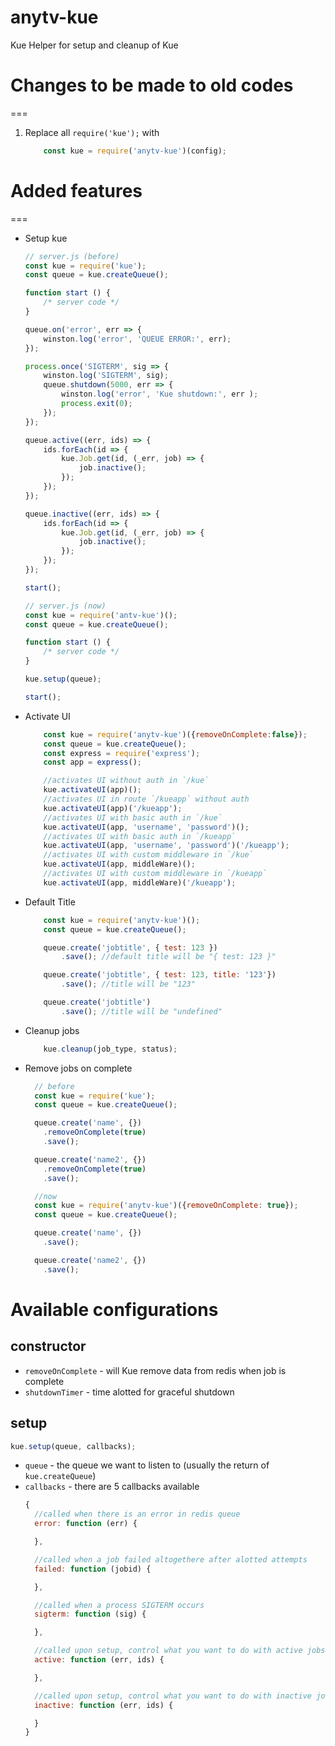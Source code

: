 # anytv-kue

Kue Helper for setup and cleanup of Kue

# Changes to be made to old codes
===

1. Replace all `require('kue');` with

    ```javascript
        const kue = require('anytv-kue')(config);
    ```

# Added features
===
- Setup kue

    ```javascript
    // server.js (before)
    const kue = require('kue');
    const queue = kue.createQueue();

    function start () {
        /* server code */
    }

    queue.on('error', err => {
        winston.log('error', 'QUEUE ERROR:', err);
    });

    process.once('SIGTERM', sig => {
        winston.log('SIGTERM', sig);
        queue.shutdown(5000, err => {
            winston.log('error', 'Kue shutdown:', err );
            process.exit(0);
        });
    });

    queue.active((err, ids) => {
        ids.forEach(id => {
            kue.Job.get(id, (_err, job) => {
                job.inactive();
            });
        });
    });

    queue.inactive((err, ids) => {
        ids.forEach(id => {
            kue.Job.get(id, (_err, job) => {
                job.inactive();
            });
        });
    });

    start();

    ```
    ```javascript
    // server.js (now)
    const kue = require('antv-kue')();
    const queue = kue.createQueue();

    function start () {
        /* server code */
    }

    kue.setup(queue);

    start();

    ```
- Activate UI
    ```javascript
        const kue = require('anytv-kue')({removeOnComplete:false});
        const queue = kue.createQueue();
        const express = require('express');
        const app = express();

        //activates UI without auth in `/kue`
        kue.activateUI(app)();
        //activates UI in route `/kueapp` without auth
        kue.activateUI(app)('/kueapp');
        //activates UI with basic auth in `/kue`
        kue.activateUI(app, 'username', 'password')();
        //activates UI with basic auth in `/kueapp`
        kue.activateUI(app, 'username', 'password')('/kueapp');
        //activates UI with custom middleware in `/kue`
        kue.activateUI(app, middleWare)();
        //activates UI with custom middleware in `/kueapp`
        kue.activateUI(app, middleWare)('/kueapp');


    ```
- Default Title
    ```javascript
        const kue = require('anytv-kue')();
        const queue = kue.createQueue();

        queue.create('jobtitle', { test: 123 })
            .save(); //default title will be "{ test: 123 }"

        queue.create('jobtitle', { test: 123, title: '123'})
            .save(); //title will be "123"

        queue.create('jobtitle')
            .save(); //title will be "undefined"
    ```
- Cleanup jobs

    ```javascript
        kue.cleanup(job_type, status);
    ```

- Remove jobs on complete
    ```javascript
      // before
      const kue = require('kue');
      const queue = kue.createQueue();

      queue.create('name', {})
        .removeOnComplete(true)
        .save();

      queue.create('name2', {})
        .removeOnComplete(true)
        .save();
    ```
    ```javascript
      //now
      const kue = require('anytv-kue')({removeOnComplete: true});
      const queue = kue.createQueue();

      queue.create('name', {})
        .save();

      queue.create('name2', {})
        .save();
    ```

# Available configurations

## constructor
- `removeOnComplete` - will Kue remove data from redis when job is complete
- `shutdownTimer` - time alotted for graceful shutdown

## setup

```javascript
kue.setup(queue, callbacks);
```

- `queue` - the queue we want to listen to (usually the return of `kue.createQueue`)
- `callbacks` - there are 5 callbacks available
    ```javascript
    {
      //called when there is an error in redis queue
      error: function (err) {

      },

      //called when a job failed altogethere after alotted attempts
      failed: function (jobid) {

      },

      //called when a process SIGTERM occurs
      sigterm: function (sig) {

      },

      //called upon setup, control what you want to do with active jobs
      active: function (err, ids) {

      },

      //called upon setup, control what you want to do with inactive jobs
      inactive: function (err, ids) {

      }
    }
    ```
